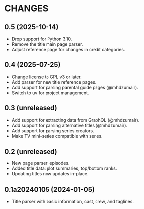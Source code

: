 # CHANGES

## 0.5 (2025-10-14)

- Drop support for Python 3.10.
- Remove the title main page parser.
- Adjust reference page for changes in credit categories.

## 0.4 (2025-07-25)

- Change license to GPL v3 or later.
- Add parser for new title reference pages.
- Add support for parsing parental guide pages (@mhdzumair).
- Switch to uv for project management.

## 0.3 (unreleased)

- Add support for extracting data from GraphQL (@mhdzumair).
- Add support for parsing alternative titles (@mhdzumair).
- Add support for parsing series creators.
- Make TV mini-series compatible with series.

## 0.2 (unreleased)

- New page parser: episodes.
- Added title data: plot summaries, top/bottom ranks.
- Updating titles now updates in-place.

## 0.1a20240105 (2024-01-05)

- Title parser with basic information, cast, crew, and taglines.
